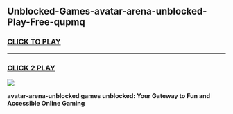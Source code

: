
## Unblocked-Games-avatar-arena-unblocked-Play-Free-qupmq
<h3>
<a href="https://premium76.site?title=avatar-arena-unblocked&ref=19M">CLICK TO PLAY</a></h3>
<hr>

<h3>
<a href="https://premium76.site?title=avatar-arena-unblocked&ref=19M">CLICK 2 PLAY</a>
  
</h3>

<a href="https://premium76.site?title=avatar-arena-unblocked&ref=19M"><img src="https://clearcache.store/games.png"></a>


**avatar-arena-unblocked games unblocked: Your Gateway to Fun and Accessible Online Gaming**
